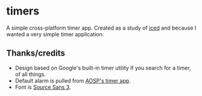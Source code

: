 # timers

A simple cross-platform timer app. Created as a study of [iced](https://github.com/iced-rs/iced) and because I
wanted a very simple timer application.

## Thanks/credits

- Design based on Google's built-in timer utility if you search for a timer, of all things.
- Default alarm is pulled from [AOSP's timer app](https://github.com/aosp-mirror/platform_packages_apps_alarmclock/blob/72a37ccef83271f175c94b71f2d0abac8b4aefa4/res/raw/in_call_alarm.ogg).
- Font is [Source Sans 3](https://fonts.google.com/specimen/Source+Sans+3).
